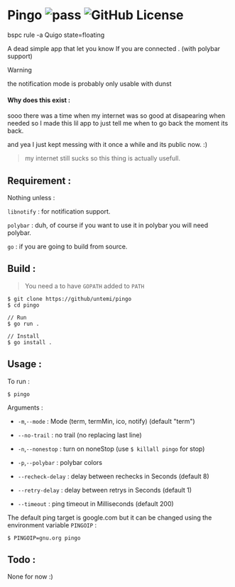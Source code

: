 # Pingo ![pass](https://github.com/andro404-MC/quigo-gui/actions/workflows/test.yml/badge.svg) ![GitHub License](https://img.shields.io/github/license/andro404-MC/quigo)

bspc rule -a Quigo state=floating

A dead simple app that let you know If you are connected . (with polybar support)

> [!WARNING]
> the notification mode is probably only usable with dunst

#### Why does this exist :

sooo there was a time when my internet was so good at disapearing when needed so I made this lil app to just tell me when to go back the moment its back.

and yea I just kept messing with it once a while and its public now. :)

> my internet still sucks so this thing is actually usefull.

## Requirement :

Nothing unless :

`libnotify` : for notification support.

`polybar` : duh, of course if you want to use it in polybar you will need polybar.

`go` : if you are going to build from source.

## Build :

> You need a to have `GOPATH` added to `PATH`

```
$ git clone https://github/untemi/pingo
$ cd pingo

// Run
$ go run .

// Install
$ go install .
```

## Usage :

To run :

```
$ pingo
```

Arguments :

- `-m`,`--mode` : Mode (term, termMin, ico, notify) (default "term")

- `--no-trail` : no trail (no replacing last line)

- `-n`,`--nonestop` : turn on noneStop (use `$ killall pingo` for stop)

- `-p`,`--polybar` : polybar colors

- `--recheck-delay` : delay between rechecks in Seconds (default 8)

- `--retry-delay` : delay between retrys in Seconds (default 1)
- `--timeout` : ping timeout in Milliseconds (default 200)

The default ping target is google.com but it can be changed using the environment variable `PINGOIP` :

```
$ PINGOIP=gnu.org pingo
```

## Todo :

None for now :)

